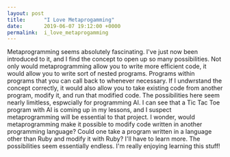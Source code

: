 ```yaml
---
layout: post
title:      "I Love Metaprogamming"
date:       2019-06-07 19:12:00 +0000
permalink:  i_love_metaprogamming
---
```


Metaprogramming seems absolutely fascinating. I've just now been introduced to it, and I find the concept to open up so many possibilities. Not only would metaprogramming allow you to write more efficient code, it would allow you to write sort of nested programs. Programs within programs that you can call back to whenever necessary. If I undwrstand the concept correctly, it would also allow you to take existing code from another program, modify it, and run that modified code. The possibilities here seem nearly limitless, espwcially for programming AI. I can see that a Tic Tac Toe program with AI is coming up in my lessons, and I suspect metaprogramming will be essential to that project. I wonder, would metaprogramming make it possible to modify code written in another programming language? Could one take a program written in a language other than Ruby and modify it with Ruby? I'll have to learn more. The possibilities seem essentially endless. I'm really enjoying learning this stuff!
